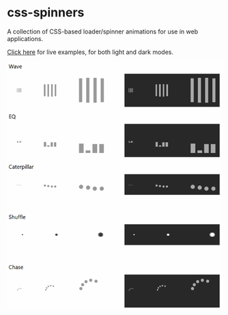 # css-spinners
A collection of CSS-based loader/spinner animations for use in web applications.

[Click here](https://umamimolecule.github.io/css-spinners/) for live examples, for both light and dark modes.

![example](./images/example.gif)